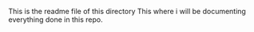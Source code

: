 This is the readme file of this directory
This where i will be documenting everything done in this repo.
